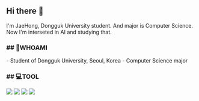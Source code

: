 ## Hi there 👋

I'm JaeHong, Dongguk University student. And major is Computer Science. 
Now I'm interseted in AI and studying that.

<h3>## 📍WHOAMI</h3>
- Student of Dongguk University, Seoul, Korea
- Computer Science major

<h3>## 💻TOOL </h3>
<div>
  <img src="https://img.shields.io/badge/Python-3776AB?style=for-the-badge&logo=Python&logoColor=white">
  <img src="https://img.shields.io/badge/TensorFlow-FF6F00?style=for-the-badge&logo=TensorFlow&logoColor=white">
  <img src="https://img.shields.io/badge/git-F05032?style=for-the-badge&logo=git&logoColor=white">
  <img src="https://img.shields.io/badge/Numpy-013243?style=for-the-badge&logo=NumPy&logoColor=white">
</div>
